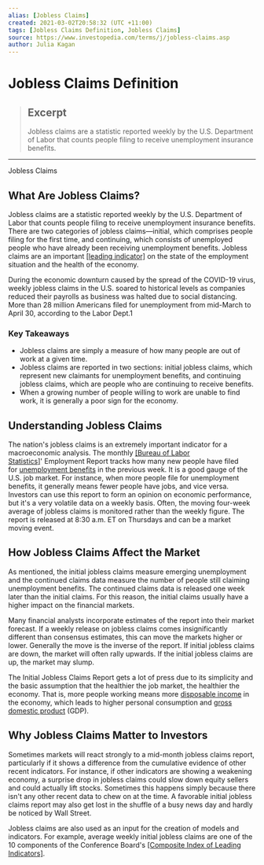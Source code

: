 ```yaml
---
alias: [Jobless Claims]
created: 2021-03-02T20:58:32 (UTC +11:00)
tags: [Jobless Claims Definition, Jobless Claims]
source: https://www.investopedia.com/terms/j/jobless-claims.asp
author: Julia Kagan
---
```


# Jobless Claims Definition

> ## Excerpt
> Jobless claims are a statistic reported weekly by the U.S. Department of Labor that counts people filing to receive unemployment insurance benefits.

---

Jobless Claims
## What Are Jobless Claims?

Jobless claims are a statistic reported weekly by the U.S. Department of Labor that counts people filing to receive unemployment insurance benefits. There are two categories of jobless claims—initial, which comprises people filing for the first time, and continuing, which consists of unemployed people who have already been receiving unemployment benefits. Jobless claims are an important [[leading indicator]](https://www.investopedia.com/terms/l/leadingindicator.asp) on the state of the employment situation and the health of the economy.

During the economic downturn caused by the spread of the COVID-19 virus, weekly jobless claims in the U.S. soared to historical levels as companies reduced their payrolls as business was halted due to social distancing. More than 28 million Americans filed for unemployment from mid-March to April 30, according to the Labor Dept.1

### Key Takeaways

-   Jobless claims are simply a measure of how many people are out of work at a given time.
-   Jobless claims are reported in two sections: initial jobless claims, which represent new claimants for unemployment benefits, and continuing jobless claims, which are people who are continuing to receive benefits.
-   When a growing number of people willing to work are unable to find work, it is generally a poor sign for the economy.

## Understanding Jobless Claims

The nation's jobless claims is an extremely important indicator for a macroeconomic analysis. The monthly [[Bureau of Labor Statistics]](https://www.investopedia.com/terms/b/bls.asp)' Employment Report tracks how many new people have filed for [unemployment benefits](https://www.investopedia.com/terms/u/unemployment-compensation.asp) in the previous week. It is a good gauge of the U.S. job market. For instance, when more people file for unemployment benefits, it generally means fewer people have jobs, and vice versa. Investors can use this report to form an opinion on economic performance, but it's a very volatile data on a weekly basis. Often, the moving four-week average of jobless claims is monitored rather than the weekly figure. The report is released at 8:30 a.m. ET on Thursdays and can be a market moving event.

## How Jobless Claims Affect the Market

As mentioned, the initial jobless claims measure emerging unemployment and the continued claims data measure the number of people still claiming unemployment benefits. The continued claims data is released one week later than the initial claims. For this reason, the initial claims usually have a higher impact on the financial markets.

Many financial analysts incorporate estimates of the report into their market forecast. If a weekly release on jobless claims comes insignificantly different than consensus estimates, this can move the markets higher or lower. Generally the move is the inverse of the report. If initial jobless claims are down, the market will often rally upwards. If the initial jobless claims are up, the market may slump.

The Initial Jobless Claims Report gets a lot of press due to its simplicity and the basic assumption that the healthier the job market, the healthier the economy. That is, more people working means more [disposable income](https://www.investopedia.com/terms/d/disposableincome.asp) in the economy, which leads to higher personal consumption and [gross domestic product](https://www.investopedia.com/terms/g/gdp.asp) (GDP).

## Why Jobless Claims Matter to Investors

Sometimes markets will react strongly to a mid-month jobless claims report, particularly if it shows a difference from the cumulative evidence of other recent indicators. For instance, if other indicators are showing a weakening economy, a surprise drop in jobless claims could slow down equity sellers and could actually lift stocks. Sometimes this happens simply because there isn't any other recent data to chew on at the time. A favorable initial jobless claims report may also get lost in the shuffle of a busy news day and hardly be noticed by Wall Street.

Jobless claims are also used as an input for the creation of models and indicators. For example, average weekly initial jobless claims are one of the 10 components of the Conference Board's [[Composite Index of Leading Indicators]](https://www.investopedia.com/terms/c/cili.asp).
